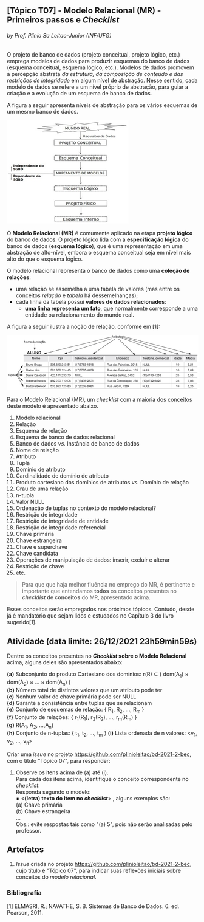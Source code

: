 ## [Tópico T07] - Modelo Relacional (MR) - Primeiros passos e _Checklist_
###### *by Prof. Plinio Sa Leitao-Junior (INF/UFG)*

O projeto de banco de dados (projeto conceitual, projeto lógico, etc.) emprega modelos de dados para produzir esquemas do banco de dados (esquema conceitual, esquema lógico, etc.). Modelos de dados promovem a percepção abstrata _da estrutura, da composição de conteúdo e das restrições de integridade_ em algum nível de abstração. Nesse sentido, cada modelo de dados se refere a um nível próprio de abstração, para guiar a criação e a evolução de um esquema de banco de dados. 

A figura a seguir apresenta níveis de abstração para os vários esquemas de um mesmo banco de dados.

<img src="../media/fig-projeto.jpg" width="320">

O **Modelo Relacional (MR)** é comumente aplicado na etapa **projeto lógico** do banco de dados. O projeto lógico lida com a **especificação lógica** do banco de dados (**esquema lógico**), que é uma representação em uma abstração de alto-nível, embora o esquema conceitual seja em nível mais alto do que o esquema lógico.

O modelo relacional representa o banco de dados como uma **coleção de relações**:
- uma relação se assemelha a uma tabela de valores (mas entre os conceitos _relação_ e _tabela_ há dessemelhanças);
- cada linha da tabela possui **valores de dados relacionados**:
  - **uma linha representa um fato**, que normalmente corresponde a uma entidade ou relacionamento do mundo real.

A figura a seguir ilustra a noção de relação, conforme em [1]:

<img src="../media/fig-mr-1.jpg" width="550">

Para o Modelo Relacional (MR), um *checklist* com a maioria dos conceitos deste modelo é apresentado abaixo.

1. Modelo relacional
1. Relação
1. Esquema de relação
1. Esquema de banco de dados relacional
1. Banco de dados _vs._ Instância de banco de dados
1. Nome de relação
1. Atributo
1. Tupla
1. Domínio de atributo
1. Cardinalidade de domínio de atributo
1. Produto cartesiano dos domínios de atributos _vs._ Domínio de relação
1. Grau de uma relação
1. n-tupla
1. Valor NULL
1. Ordenação de tuplas no contexto do modelo relacional?
1. Restrição de integridade 
1. Restrição de integridade de entidade
1. Restrição de integridade referencial
1. Chave primária
1. Chave estrangeira
1. Chave e superchave
1. Chave candidata
1. Operações de manipulação de dados: inserir, excluir e alterar
1. Restrição de chave
1. etc.

>Para que que haja melhor fluência no emprego do MR, é pertinente e importante que entendamos **todos** os conceitos presentes no ***checklist* de conceitos** do MR, apresentado acima.

Esses conceitos serão empregados nos próximos tópicos. Contudo, desde já é mandatório que sejam lidos e estudados no Capítulo 3 do livro sugerido[1]. 

## Atividade (data limite: **26/12/2021 23h59min59s**)

Dentre os conceitos presentes no **_Checklist_ sobre o Modelo Relacional** acima, alguns deles são apresentados abaixo:

**(a)**  Subconjunto do produto Cartesiano dos domínios: r(R) ⊆ ( dom(A<sub>1</sub>) × dom(A<sub>2</sub>) × ... × dom(A<sub>n</sub>) )<br>
**(b)**  Número total de distintos valores que um atributo pode ter<br>
**(c)**  Nenhum valor de chave primária pode ser NULL<br>
**(d)**  Garante a consistência entre tuplas que se relacionam<br>
**(e)**  Conjunto de esquemas de relação: { R<sub>1</sub>, R<sub>2</sub>, ..., R<sub>m</sub> }<br>
**(f)**  Conjunto de relações: { r<sub>1</sub>(R<sub>1</sub>), r<sub>2</sub>(R<sub>2</sub>), ..., r<sub>m</sub>(R<sub>m</sub>) }<br>
**(g)**  R(A<sub>1</sub>, A<sub>2</sub>, ...,A<sub>n</sub>)<br>
**(h)**  Conjunto de n-tuplas: { t<sub>1</sub>, t<sub>2</sub>, ..., t<sub>m</sub> }
**(i)**  Lista ordenada de n valores: <v<sub>1</sub>, v<sub>2</sub>, ..., v<sub>n</sub>><br>

Criar uma _issue_ no projeto https://github.com/plinioleitao/bd-2021-2-bec, com o título "Tópico 07", para responder:  
1. Observe os itens acima de (a) até (i).<br>
Para cada dos itens acima, identifique o conceito correspondente no *checklist*.<br>
Responda segundo o modelo:<br>
&#8718; <**(letra) texto do item no _checklist_**> , alguns exemplos são:<br>
(a) Chave primária<br>
(b) Chave estrangeira<br>
...<br>
Obs.: evite respostas tais como "(a) 5", pois não serão analisadas pelo professor.

## Artefatos

1. _Issue_ criada no projeto https://github.com/plinioleitao/bd-2021-2-bec, cujo título é "Tópico 07", para indicar suas reflexões iniciais sobre conceitos do *modelo relacional*.

### Bibliografia

[1] ELMASRI, R.; NAVATHE, S. B. Sistemas de Banco de Dados. 6. ed. Pearson, 2011.
